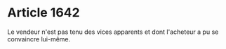# Article 1642

Le vendeur n'est pas tenu des vices apparents et dont l'acheteur a pu se convaincre lui-même.
